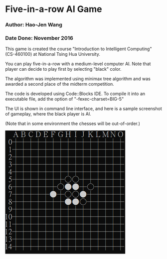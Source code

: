 # Five-in-a-row AI Game
### Author: Hao-Jen Wang
### Date Done: November 2016

This game is created the course "Introduction to Intelligent Computing" (CS-460100) at National Tsing Hua University.

You can play five-in-a-row with a medium-level computer AI. Note that player can decide to play first by selecting "black" color.

The algorithm was implemented using minimax tree algorithm and was awarded a second place of the midterm competition.

The code is developed using Code::Blocks IDE. To compile it into an executable file, add the option of "-fexec-charset=BIG-5"

The UI is shown in command line interface, and here is a sample screenshot of gameplay, where the black player is AI. 

(Note that in some environment the chesses will be out-of-order.)

![Gameplay](screenshot.png "Gameplay")